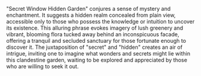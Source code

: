 "Secret Window Hidden Garden" conjures a sense of mystery and enchantment. It suggests a hidden realm concealed from plain view, accessible only to those who possess the knowledge or intuition to uncover its existence. This alluring phrase evokes imagery of lush greenery and vibrant, blooming flora tucked away behind an inconspicuous facade, offering a tranquil and secluded sanctuary for those fortunate enough to discover it. The juxtaposition of "secret" and "hidden" creates an air of intrigue, inviting one to imagine what wonders and secrets might lie within this clandestine garden, waiting to be explored and appreciated by those who are willing to seek it out.
